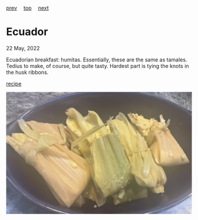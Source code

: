 [prev](east_timor.md)&emsp;
[top](../index.md)&emsp;
[next](egypt.md)
# Ecuador
22 May, 2022


Ecuadorian breakfast: humitas. Essentially, these are the same as
tamales. Tedius to make, of course, but quite tasty. Hardest part is
tying the knots in the husk ribbons.

[recipe](https://www.laylita.com/recipes/traditional-ecuadorian-breakfast-dishes/)

![breakfast](images/ecuador.jpeg)
